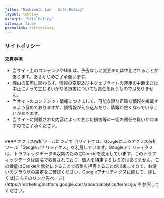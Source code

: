 ```yaml
---
title: "Nishimoto Lab - Site Policy"
layout: textlay
excerpt: "Site Policy"
sitemap: false
permalink: /sitepolicy
---
```


### サイトポリシー

#### 免責事項
- 当サイト上のコンテンツやURLは、予告なしに変更または中止されることがあります。あらかじめご了承願います。
- 理由の如何に関わらず、情報の変更及び本ウェブサイトの運用の中断または中止によって生じるいかなる損害についても責任を負うものではありません。
- 当サイトのコンテンツ・情報につきまして、可能な限り正確な情報を掲載するよう努めておりますが、誤情報が入り込んだり、情報が古くなっていることがあります。
- 当サイトに掲載された内容によって生じた損害等の一切の責任を負いかねますのでご了承ください。

<br />
#### アクセス解析ツールについて
当サイトでは、Googleによるアクセス解析ツール「Googleアナリティクス」を利用しています。Googleアナリティクスは、トラフィックデータの収集のためにCookieを使用しています。このトラフィックデータは匿名で収集されており、個人を特定するものではありません。この機能はCookieを無効にすることで収集を拒否することが出来ますので、お使いのブラウザの設定をご確認ください。Googleアナリティクスに関して、詳しくは[こちらのリンク先ページ](https://marketingplatform.google.com/about/analytics/terms/jp/)を参照してください。

